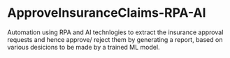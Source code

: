 # ApproveInsuranceClaims-RPA-AI
Automation using RPA and AI technlogies to extract the insurance approval requests and hence approve/ reject them by generating a report, based on various desicions to be made by a trained ML model.
